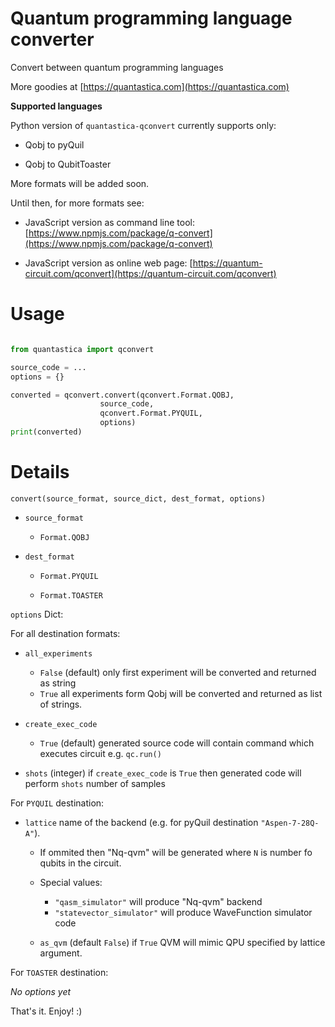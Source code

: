 # Quantum programming language converter

Convert between quantum programming languages

More goodies at [https://quantastica.com](https://quantastica.com)


**Supported languages**

Python version of `quantastica-qconvert` currently supports only:

- Qobj to pyQuil

- Qobj to QubitToaster

More formats will be added soon.

Until then, for more formats see:

- JavaScript version as command line tool: [https://www.npmjs.com/package/q-convert](https://www.npmjs.com/package/q-convert)

- JavaScript version as online web page: [https://quantum-circuit.com/qconvert](https://quantum-circuit.com/qconvert)


# Usage

```python

from quantastica import qconvert

source_code = ...
options = {}

converted = qconvert.convert(qconvert.Format.QOBJ,
                    source_code,
                    qconvert.Format.PYQUIL,
                    options)
print(converted)

```

# Details

`convert(source_format, source_dict, dest_format, options)`

- `source_format` 

	- `Format.QOBJ`

- `dest_format`

	- `Format.PYQUIL`

	- `Format.TOASTER`



`options` Dict:

For all destination formats:

- `all_experiments` 
	- `False` (default) only first experiment will be converted and returned as string
	- `True` all experiments form Qobj will be converted and returned as list of strings. 

- `create_exec_code`
	- `True` (default) generated source code will contain command which executes circuit e.g. `qc.run()`

- `shots` (integer) if `create_exec_code` is `True` then generated code will perform `shots` number of samples


For `PYQUIL` destination:

- `lattice` name of the backend (e.g. for pyQuil destination `"Aspen-7-28Q-A"`). 
	- If ommited then "Nq-qvm" will be generated where `N` is number fo qubits in the circuit.
	- Special values:
		- `"qasm_simulator"` will produce "Nq-qvm" backend
		- `"statevector_simulator"` will produce WaveFunction simulator code

	- `as_qvm` (default `False`) if `True` QVM will mimic QPU specified by lattice argument.

For `TOASTER` destination:

*No options yet*


That's it. Enjoy! :)
